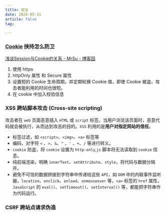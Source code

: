 ```yaml
---
title: 安全
date: 2024-05-31
article: false
tag:

---
```


### [Cookie](Cookie) 挟持怎么防卫
[浅谈Session与Cookie的关系 - MrSu - 博客园](https://www.cnblogs.com/suguangti/p/11043039.html)
1. 使用 https
2. httpOnly 属性 和 Secure 属性
3. 设置短的 Cookie 生命周期，并定期轮换 Cookie 值，即使 Cookie 被盗，攻击者能利用的时间也很短。
4. 在 cookie 中加入校验信息

### XSS 跨站脚本攻击 (Cross-site scripting)
  
攻击者在 `web` 页面恶意插入 `HTML` 或 `script` 标签，当用户浏览该页面时，恶意代码就会被执行，从而达到攻击的目的。`XSS` 利用的是**用户对指定网站的信任**。
- 标签过滤，如 `<script>`、`<img>`、`<a>` 标签等
- 编码，对字符 `<` 、`>`、`&`、`"` 、`'` 、`+`、`/` 等进行转义。
- `cookie` 防盗，将 `cookie` 设置为 `http-only`,`js` 脚本将无法读取到 `cookie` 信息。
- 纯前端渲染，明确 `innerText`、`setAttribute`、`style`，将代码与数据分隔开。
- 避免不可信的数据拼接到字符串中传递给这些 `API`，如 `DOM` 中的内联事件监听器，`location`、`onclick`、`onload`、`onmouseover` 等，`<a>` 标签的 `href` 属性，`JavaScript` 的 `eval()`、`setTimeout()`、`setInterval()` 等，都能把字符串作为代码运行。  


### CSRF 跨站点请求伪造

